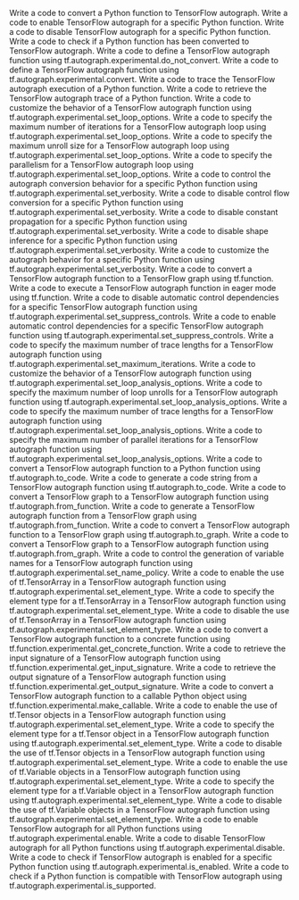 Write a code to convert a Python function to TensorFlow autograph.
Write a code to enable TensorFlow autograph for a specific Python function.
Write a code to disable TensorFlow autograph for a specific Python function.
Write a code to check if a Python function has been converted to TensorFlow autograph.
Write a code to define a TensorFlow autograph function using tf.autograph.experimental.do_not_convert.
Write a code to define a TensorFlow autograph function using tf.autograph.experimental.convert.
Write a code to trace the TensorFlow autograph execution of a Python function.
Write a code to retrieve the TensorFlow autograph trace of a Python function.
Write a code to customize the behavior of a TensorFlow autograph function using tf.autograph.experimental.set_loop_options.
Write a code to specify the maximum number of iterations for a TensorFlow autograph loop using tf.autograph.experimental.set_loop_options.
Write a code to specify the maximum unroll size for a TensorFlow autograph loop using tf.autograph.experimental.set_loop_options.
Write a code to specify the parallelism for a TensorFlow autograph loop using tf.autograph.experimental.set_loop_options.
Write a code to control the autograph conversion behavior for a specific Python function using tf.autograph.experimental.set_verbosity.
Write a code to disable control flow conversion for a specific Python function using tf.autograph.experimental.set_verbosity.
Write a code to disable constant propagation for a specific Python function using tf.autograph.experimental.set_verbosity.
Write a code to disable shape inference for a specific Python function using tf.autograph.experimental.set_verbosity.
Write a code to customize the autograph behavior for a specific Python function using tf.autograph.experimental.set_verbosity.
Write a code to convert a TensorFlow autograph function to a TensorFlow graph using tf.function.
Write a code to execute a TensorFlow autograph function in eager mode using tf.function.
Write a code to disable automatic control dependencies for a specific TensorFlow autograph function using tf.autograph.experimental.set_suppress_controls.
Write a code to enable automatic control dependencies for a specific TensorFlow autograph function using tf.autograph.experimental.set_suppress_controls.
Write a code to specify the maximum number of trace lengths for a TensorFlow autograph function using tf.autograph.experimental.set_maximum_iterations.
Write a code to customize the behavior of a TensorFlow autograph function using tf.autograph.experimental.set_loop_analysis_options.
Write a code to specify the maximum number of loop unrolls for a TensorFlow autograph function using tf.autograph.experimental.set_loop_analysis_options.
Write a code to specify the maximum number of trace lengths for a TensorFlow autograph function using tf.autograph.experimental.set_loop_analysis_options.
Write a code to specify the maximum number of parallel iterations for a TensorFlow autograph function using tf.autograph.experimental.set_loop_analysis_options.
Write a code to convert a TensorFlow autograph function to a Python function using tf.autograph.to_code.
Write a code to generate a code string from a TensorFlow autograph function using tf.autograph.to_code.
Write a code to convert a TensorFlow graph to a TensorFlow autograph function using tf.autograph.from_function.
Write a code to generate a TensorFlow autograph function from a TensorFlow graph using tf.autograph.from_function.
Write a code to convert a TensorFlow autograph function to a TensorFlow graph using tf.autograph.to_graph.
Write a code to convert a TensorFlow graph to a TensorFlow autograph function using tf.autograph.from_graph.
Write a code to control the generation of variable names for a TensorFlow autograph function using tf.autograph.experimental.set_name_policy.
Write a code to enable the use of tf.TensorArray in a TensorFlow autograph function using tf.autograph.experimental.set_element_type.
Write a code to specify the element type for a tf.TensorArray in a TensorFlow autograph function using tf.autograph.experimental.set_element_type.
Write a code to disable the use of tf.TensorArray in a TensorFlow autograph function using tf.autograph.experimental.set_element_type.
Write a code to convert a TensorFlow autograph function to a concrete function using tf.function.experimental.get_concrete_function.
Write a code to retrieve the input signature of a TensorFlow autograph function using tf.function.experimental.get_input_signature.
Write a code to retrieve the output signature of a TensorFlow autograph function using tf.function.experimental.get_output_signature.
Write a code to convert a TensorFlow autograph function to a callable Python object using tf.function.experimental.make_callable.
Write a code to enable the use of tf.Tensor objects in a TensorFlow autograph function using tf.autograph.experimental.set_element_type.
Write a code to specify the element type for a tf.Tensor object in a TensorFlow autograph function using tf.autograph.experimental.set_element_type.
Write a code to disable the use of tf.Tensor objects in a TensorFlow autograph function using tf.autograph.experimental.set_element_type.
Write a code to enable the use of tf.Variable objects in a TensorFlow autograph function using tf.autograph.experimental.set_element_type.
Write a code to specify the element type for a tf.Variable object in a TensorFlow autograph function using tf.autograph.experimental.set_element_type.
Write a code to disable the use of tf.Variable objects in a TensorFlow autograph function using tf.autograph.experimental.set_element_type.
Write a code to enable TensorFlow autograph for all Python functions using tf.autograph.experimental.enable.
Write a code to disable TensorFlow autograph for all Python functions using tf.autograph.experimental.disable.
Write a code to check if TensorFlow autograph is enabled for a specific Python function using tf.autograph.experimental.is_enabled.
Write a code to check if a Python function is compatible with TensorFlow autograph using tf.autograph.experimental.is_supported.